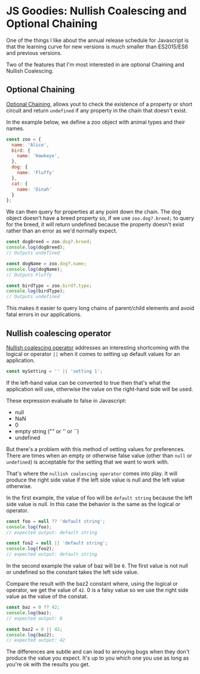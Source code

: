 # JS Goodies: Nullish Coalescing and Optional Chaining

One of the things I like about the annual release schedule for Javascript is that the learning curve for new versions is much smaller than ES2015/ES6 and previous versions.

Two of the features that I'm most interested in are optional Chaining and Nullish Coalescing.

## Optional Chaining

[Optional Chaining](https://developer.mozilla.org/en-US/docs/Web/JavaScript/Reference/Operators/Optional_chaining), allows yout to check the existence of a property or short circuit and return `undefined` if any property in the chain that doesn't exist.

In the example below, we define a zoo object with animal types and their names.

```js
const zoo = {
  name: 'Alice',
  bird: {
    name: 'Hawkeye',
  },
  dog: {
    name: 'Fluffy'
  },
  cat: {
    name: 'Dinah'
  }
};
```

We can then query for properties at any point down the chain. The dog object doesn't have a breed property so, if we use `zoo.dog?.breed;` to query for the breed, it will return undefined because the property doesn't exist rather than an error as we'd normally expect.

```js
const dogBreed = zoo.dog?.breed;
console.log(dogBreed);
// Outputs undefined

const dogName = zoo.dog?.name;
console.log(dogName);
// Outputs Fluffy

const birdType = zoo.bird?.type;
console.log(birdType);
// Outputs undefined
```

This makes it easier to query long chains of parent/child elements and avoid fatal errors in our applications.

## Nullish coalescing operator

[Nullish coalescing operator](https://developer.mozilla.org/en-US/docs/Web/JavaScript/Reference/Operators/Nullish_coalescing_operator) addresses an interesting shortcoming with the logical or operator `||` when it comes to setting up default values for an application.

```js
const mySetting = '' || 'setting 1';
```

If the left-hand value can be converted to true then that's what the application will use, otherwise the value on the right-hand side will be used.

These expression evaluate to false in Javascript:

* null
* NaN
* 0
* empty string ("" or '' or ``)
* undefined

But there's a problem with this method of setting values for preferences. There are times when an empty or otherwise false value (other than `null` or `undefined`) is acceptable for the setting that we want to work with.

That's where the `nullish coalescing operator` comes into play. It will produce the right side value if the left side value is null and the left value otherwise.

In the first example, the value of foo will be `default string` because the left side value is null. In this case the behavior is the same as the logical or operator.

```js
const foo = null ?? 'default string';
console.log(foo);
// expected output: default string

const foo2 = null || 'default string';
console.log(foo2);
// expected output: default string
```

In the second example the value of baz will be `0`. The first value is not null or undefined so the constant takes the left side value.

Compare the result with the baz2 constant where, using the logical or operator, we get the value of `42`. 0 is a falsy value so we use the right side value as the value of the constat.

```js
const baz = 0 ?? 42;
console.log(baz);
// expected output: 0

const baz2 = 0 || 42;
console.log(baz2);
// expected output: 42
```

The differences are subtle and can lead to annoying bugs when they don't produce the value you expect. It's up to you which one you use as long as you're ok with the results you get.
